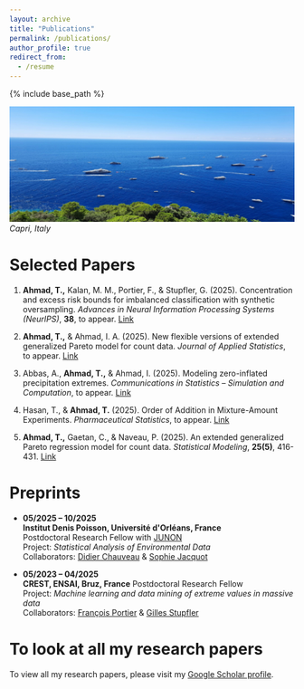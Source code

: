 ```yaml
---
layout: archive
title: "Publications"
permalink: /publications/
author_profile: true
redirect_from:
  - /resume
---
```


{% include base_path %}
<!-- Memory picture -->
![My memory at Capri](/images/capri1.jpg)
*Capri, Italy*

Selected Papers
======
1. **Ahmad, T.,** Kalan, M. M., Portier, F., & Stupfler, G. (2025). Concentration and excess risk bounds for imbalanced classification with synthetic oversampling. <i>Advances in Neural Information Processing Systems (NeurIPS)</i>, **38**, to appear. <a href="https://doi.org/10.48550/arXiv.2510.20472" target="_blank" rel="noopener noreferrer">Link</a>

2. **Ahmad, T.,** & Ahmad, I. A. (2025). New flexible versions of extended generalized Pareto model for count data. <i>Journal of Applied Statistics</i>, to appear. <a href="https://doi.org/10.48550/arXiv.2409.18719" target="_blank" rel="noopener noreferrer">Link</a>

3. Abbas, A., **Ahmad, T.,** & Ahmad, I. (2025). Modeling zero-inflated precipitation extremes. <i>Communications in Statistics – Simulation and Computation</i>, to appear. <a href="https://doi.org/10.48550/arXiv.2504.11058" target="_blank" rel="noopener noreferrer">Link</a>

4. Hasan, T., & **Ahmad, T.** (2025). Order of Addition in Mixture-Amount Experiments. <i>Pharmaceutical Statistics</i>, to appear. <a href="https://doi.org/10.48550/arXiv.2410.04864" target="_blank" rel="noopener noreferrer">Link</a>

5. **Ahmad, T.,** Gaetan, C., & Naveau, P. (2025). An extended generalized Pareto regression model for count data. <i>Statistical Modeling</i>, **25(5)**, 416-431. <a href="https://doi.org/10.1177/1471082X241266729" target="_blank" rel="noopener noreferrer">Link</a>


Preprints
======
* **05/2025 – 10/2025**  
  **Institut Denis Poisson, Université d'Orléans, France**  
  Postdoctoral Research Fellow with  <a href="https://www.junon-cvl.fr/fr" target="_blank" rel="noopener noreferrer">JUNON</a><br> 
  Project: *Statistical Analysis of Environmental Data*  
  Collaborators:  <a href="https://www.idpoisson.fr/chauveau/" target="_blank" rel="noopener noreferrer">Didier Chauveau</a> & <a href="https://www.univ-orleans.fr/lifo/membre/Sophie.JACQUOT" target="_blank" rel="noopener noreferrer">Sophie Jacquot</a>

* **05/2023 – 04/2025**  
  **CREST, ENSAI, Bruz, France**
  Postdoctoral Research Fellow<br> 
  Project: *Machine learning and data mining of extreme values in massive data*  
  Collaborators:  <a href="https://sites.google.com/site/fportierwebpage/" target="_blank" rel="noopener noreferrer">François Portier</a> & <a href="https://math.univ-angers.fr/~stupfler/" target="_blank" rel="noopener noreferrer">Gilles Stupfler</a>

To look at all my research papers
======
To view all my research papers, please visit my 
<a href="https://scholar.google.com/citations?user=0Unv8IAAAAAJ&hl=en" target="_blank" rel="noopener noreferrer">Google Scholar profile</a>.

